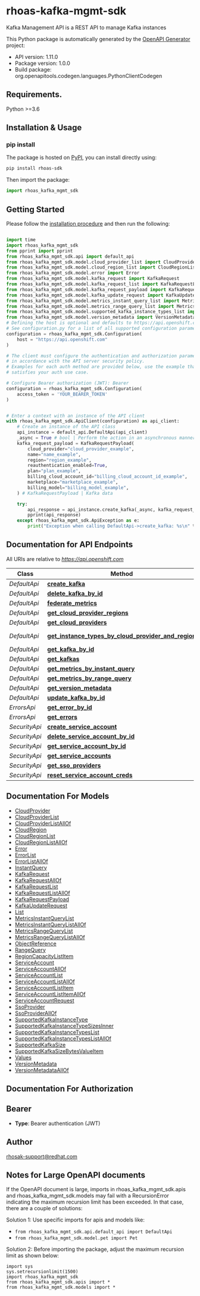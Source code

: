 # rhoas-kafka-mgmt-sdk
Kafka Management API is a REST API to manage Kafka instances

This Python package is automatically generated by the [OpenAPI Generator](https://openapi-generator.tech) project:

- API version: 1.11.0
- Package version: 1.0.0
- Build package: org.openapitools.codegen.languages.PythonClientCodegen

## Requirements.

Python >=3.6

## Installation & Usage
### pip install

The package is hosted on [PyPI](https://pypi.org/project/rhoas-sdks/), you can install directly using:

```sh
pip install rhoas-sdk
```

Then import the package:
```python
import rhoas_kafka_mgmt_sdk
```

## Getting Started

Please follow the [installation procedure](#installation--usage) and then run the following:

```python

import time
import rhoas_kafka_mgmt_sdk
from pprint import pprint
from rhoas_kafka_mgmt_sdk.api import default_api
from rhoas_kafka_mgmt_sdk.model.cloud_provider_list import CloudProviderList
from rhoas_kafka_mgmt_sdk.model.cloud_region_list import CloudRegionList
from rhoas_kafka_mgmt_sdk.model.error import Error
from rhoas_kafka_mgmt_sdk.model.kafka_request import KafkaRequest
from rhoas_kafka_mgmt_sdk.model.kafka_request_list import KafkaRequestList
from rhoas_kafka_mgmt_sdk.model.kafka_request_payload import KafkaRequestPayload
from rhoas_kafka_mgmt_sdk.model.kafka_update_request import KafkaUpdateRequest
from rhoas_kafka_mgmt_sdk.model.metrics_instant_query_list import MetricsInstantQueryList
from rhoas_kafka_mgmt_sdk.model.metrics_range_query_list import MetricsRangeQueryList
from rhoas_kafka_mgmt_sdk.model.supported_kafka_instance_types_list import SupportedKafkaInstanceTypesList
from rhoas_kafka_mgmt_sdk.model.version_metadata import VersionMetadata
# Defining the host is optional and defaults to https://api.openshift.com
# See configuration.py for a list of all supported configuration parameters.
configuration = rhoas_kafka_mgmt_sdk.Configuration(
    host = "https://api.openshift.com"
)

# The client must configure the authentication and authorization parameters
# in accordance with the API server security policy.
# Examples for each auth method are provided below, use the example that
# satisfies your auth use case.

# Configure Bearer authorization (JWT): Bearer
configuration = rhoas_kafka_mgmt_sdk.Configuration(
    access_token = 'YOUR_BEARER_TOKEN'
)


# Enter a context with an instance of the API client
with rhoas_kafka_mgmt_sdk.ApiClient(configuration) as api_client:
    # Create an instance of the API class
    api_instance = default_api.DefaultApi(api_client)
    _async = True # bool | Perform the action in an asynchronous manner
    kafka_request_payload = KafkaRequestPayload(
        cloud_provider="cloud_provider_example",
        name="name_example",
        region="region_example",
        reauthentication_enabled=True,
        plan="plan_example",
        billing_cloud_account_id="billing_cloud_account_id_example",
        marketplace="marketplace_example",
        billing_model="billing_model_example",
    ) # KafkaRequestPayload | Kafka data

    try:
        api_response = api_instance.create_kafka(_async, kafka_request_payload)
        pprint(api_response)
    except rhoas_kafka_mgmt_sdk.ApiException as e:
        print("Exception when calling DefaultApi->create_kafka: %s\n" % e)
```

## Documentation for API Endpoints

All URIs are relative to *https://api.openshift.com*

Class | Method | HTTP request | Description
------------ | ------------- | ------------- | -------------
*DefaultApi* | [**create_kafka**](docs/DefaultApi.md#create_kafka) | **POST** /api/kafkas_mgmt/v1/kafkas | 
*DefaultApi* | [**delete_kafka_by_id**](docs/DefaultApi.md#delete_kafka_by_id) | **DELETE** /api/kafkas_mgmt/v1/kafkas/{id} | 
*DefaultApi* | [**federate_metrics**](docs/DefaultApi.md#federate_metrics) | **GET** /api/kafkas_mgmt/v1/kafkas/{id}/metrics/federate | 
*DefaultApi* | [**get_cloud_provider_regions**](docs/DefaultApi.md#get_cloud_provider_regions) | **GET** /api/kafkas_mgmt/v1/cloud_providers/{id}/regions | 
*DefaultApi* | [**get_cloud_providers**](docs/DefaultApi.md#get_cloud_providers) | **GET** /api/kafkas_mgmt/v1/cloud_providers | 
*DefaultApi* | [**get_instance_types_by_cloud_provider_and_region**](docs/DefaultApi.md#get_instance_types_by_cloud_provider_and_region) | **GET** /api/kafkas_mgmt/v1/instance_types/{cloud_provider}/{cloud_region} | 
*DefaultApi* | [**get_kafka_by_id**](docs/DefaultApi.md#get_kafka_by_id) | **GET** /api/kafkas_mgmt/v1/kafkas/{id} | 
*DefaultApi* | [**get_kafkas**](docs/DefaultApi.md#get_kafkas) | **GET** /api/kafkas_mgmt/v1/kafkas | 
*DefaultApi* | [**get_metrics_by_instant_query**](docs/DefaultApi.md#get_metrics_by_instant_query) | **GET** /api/kafkas_mgmt/v1/kafkas/{id}/metrics/query | 
*DefaultApi* | [**get_metrics_by_range_query**](docs/DefaultApi.md#get_metrics_by_range_query) | **GET** /api/kafkas_mgmt/v1/kafkas/{id}/metrics/query_range | 
*DefaultApi* | [**get_version_metadata**](docs/DefaultApi.md#get_version_metadata) | **GET** /api/kafkas_mgmt/v1 | 
*DefaultApi* | [**update_kafka_by_id**](docs/DefaultApi.md#update_kafka_by_id) | **PATCH** /api/kafkas_mgmt/v1/kafkas/{id} | 
*ErrorsApi* | [**get_error_by_id**](docs/ErrorsApi.md#get_error_by_id) | **GET** /api/kafkas_mgmt/v1/errors/{id} | 
*ErrorsApi* | [**get_errors**](docs/ErrorsApi.md#get_errors) | **GET** /api/kafkas_mgmt/v1/errors | 
*SecurityApi* | [**create_service_account**](docs/SecurityApi.md#create_service_account) | **POST** /api/kafkas_mgmt/v1/service_accounts | 
*SecurityApi* | [**delete_service_account_by_id**](docs/SecurityApi.md#delete_service_account_by_id) | **DELETE** /api/kafkas_mgmt/v1/service_accounts/{id} | 
*SecurityApi* | [**get_service_account_by_id**](docs/SecurityApi.md#get_service_account_by_id) | **GET** /api/kafkas_mgmt/v1/service_accounts/{id} | 
*SecurityApi* | [**get_service_accounts**](docs/SecurityApi.md#get_service_accounts) | **GET** /api/kafkas_mgmt/v1/service_accounts | 
*SecurityApi* | [**get_sso_providers**](docs/SecurityApi.md#get_sso_providers) | **GET** /api/kafkas_mgmt/v1/sso_providers | 
*SecurityApi* | [**reset_service_account_creds**](docs/SecurityApi.md#reset_service_account_creds) | **POST** /api/kafkas_mgmt/v1/service_accounts/{id}/reset_credentials | 


## Documentation For Models

 - [CloudProvider](docs/CloudProvider.md)
 - [CloudProviderList](docs/CloudProviderList.md)
 - [CloudProviderListAllOf](docs/CloudProviderListAllOf.md)
 - [CloudRegion](docs/CloudRegion.md)
 - [CloudRegionList](docs/CloudRegionList.md)
 - [CloudRegionListAllOf](docs/CloudRegionListAllOf.md)
 - [Error](docs/Error.md)
 - [ErrorList](docs/ErrorList.md)
 - [ErrorListAllOf](docs/ErrorListAllOf.md)
 - [InstantQuery](docs/InstantQuery.md)
 - [KafkaRequest](docs/KafkaRequest.md)
 - [KafkaRequestAllOf](docs/KafkaRequestAllOf.md)
 - [KafkaRequestList](docs/KafkaRequestList.md)
 - [KafkaRequestListAllOf](docs/KafkaRequestListAllOf.md)
 - [KafkaRequestPayload](docs/KafkaRequestPayload.md)
 - [KafkaUpdateRequest](docs/KafkaUpdateRequest.md)
 - [List](docs/List.md)
 - [MetricsInstantQueryList](docs/MetricsInstantQueryList.md)
 - [MetricsInstantQueryListAllOf](docs/MetricsInstantQueryListAllOf.md)
 - [MetricsRangeQueryList](docs/MetricsRangeQueryList.md)
 - [MetricsRangeQueryListAllOf](docs/MetricsRangeQueryListAllOf.md)
 - [ObjectReference](docs/ObjectReference.md)
 - [RangeQuery](docs/RangeQuery.md)
 - [RegionCapacityListItem](docs/RegionCapacityListItem.md)
 - [ServiceAccount](docs/ServiceAccount.md)
 - [ServiceAccountAllOf](docs/ServiceAccountAllOf.md)
 - [ServiceAccountList](docs/ServiceAccountList.md)
 - [ServiceAccountListAllOf](docs/ServiceAccountListAllOf.md)
 - [ServiceAccountListItem](docs/ServiceAccountListItem.md)
 - [ServiceAccountListItemAllOf](docs/ServiceAccountListItemAllOf.md)
 - [ServiceAccountRequest](docs/ServiceAccountRequest.md)
 - [SsoProvider](docs/SsoProvider.md)
 - [SsoProviderAllOf](docs/SsoProviderAllOf.md)
 - [SupportedKafkaInstanceType](docs/SupportedKafkaInstanceType.md)
 - [SupportedKafkaInstanceTypeSizesInner](docs/SupportedKafkaInstanceTypeSizesInner.md)
 - [SupportedKafkaInstanceTypesList](docs/SupportedKafkaInstanceTypesList.md)
 - [SupportedKafkaInstanceTypesListAllOf](docs/SupportedKafkaInstanceTypesListAllOf.md)
 - [SupportedKafkaSize](docs/SupportedKafkaSize.md)
 - [SupportedKafkaSizeBytesValueItem](docs/SupportedKafkaSizeBytesValueItem.md)
 - [Values](docs/Values.md)
 - [VersionMetadata](docs/VersionMetadata.md)
 - [VersionMetadataAllOf](docs/VersionMetadataAllOf.md)


## Documentation For Authorization


## Bearer

- **Type**: Bearer authentication (JWT)


## Author

rhosak-support@redhat.com


## Notes for Large OpenAPI documents
If the OpenAPI document is large, imports in rhoas_kafka_mgmt_sdk.apis and rhoas_kafka_mgmt_sdk.models may fail with a
RecursionError indicating the maximum recursion limit has been exceeded. In that case, there are a couple of solutions:

Solution 1:
Use specific imports for apis and models like:
- `from rhoas_kafka_mgmt_sdk.api.default_api import DefaultApi`
- `from rhoas_kafka_mgmt_sdk.model.pet import Pet`

Solution 2:
Before importing the package, adjust the maximum recursion limit as shown below:
```
import sys
sys.setrecursionlimit(1500)
import rhoas_kafka_mgmt_sdk
from rhoas_kafka_mgmt_sdk.apis import *
from rhoas_kafka_mgmt_sdk.models import *
```

